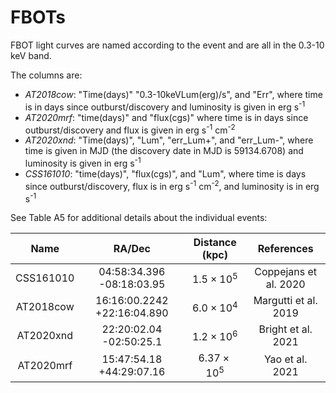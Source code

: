 # FBOTs

FBOT light curves are named according to the event and are all in the 0.3-10 keV band.

The columns are:
- _AT2018cow_: "Time(days)" "0.3-10keVLum(erg)/s", and "Err", where time is in days since outburst/discovery and luminosity is given in erg s<sup>-1</sup>
- _AT2020mrf_: "time(days)" and	"flux(cgs)" where time is in days since outburst/discovery and flux is given in erg s<sup>-1</sup> cm<sup>-2</sup>
- _AT2020xnd_: "Time(days)", "Lum", "err_Lum+", and "err_Lum-", where time is given in MJD (the discovery date in MJD is 59134.6708) and luminosity is given in erg s<sup>-1</sup>
- _CSS161010_: "time(days)", "flux(cgs)", and "Lum", where time is days since outburst/discovery, flux is in erg s<sup>-1</sup> cm<sup>-2</sup>, and luminosity is in erg s<sup>-1</sup>

See Table A5 for additional details about the individual events:

|Name | RA/Dec | Distance (kpc) | References|
| :---: | :---: | :---: | :---: |
|CSS161010 | 04:58:34.396 -08:18:03.95 | $1.5 \times 10^5$ | Coppejans et al. 2020|
|AT2018cow | 16:16:00.2242 +22:16:04.890 | $6.0 \times 10^4$ | Margutti et al. 2019|
|AT2020xnd | 22:20:02.04 -02:50:25.1 | $1.2 \times 10^6$ | Bright et al. 2021|
|AT2020mrf | 15:47:54.18 +44:29:07.16 | $6.37\times 10^5$ | Yao et al. 2021|
